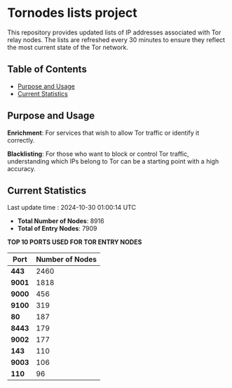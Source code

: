 # Tornodes lists project

This repository provides updated lists of IP addresses associated with Tor relay nodes. The lists are refreshed every 30 minutes to ensure they reflect the most current state of the Tor network.

## Table of Contents

- [Purpose and Usage](#purpose-and-usage)
- [Current Statistics](#current-statistics)


## Purpose and Usage

**Enrichment**: For services that wish to allow Tor traffic or identify it correctly.

**Blacklisting**: For those who want to block or control Tor traffic, understanding which IPs belong to Tor can be a starting point with a high accuracy.

## Current Statistics

Last update time : 2024-10-30 01:00:14 UTC

- **Total Number of Nodes**: 8916
- **Total of Entry Nodes**: 7909

**TOP 10 PORTS USED FOR TOR ENTRY NODES**

| **Port** | **Number of Nodes** |
|------|-----------------|
| **443**   | 2460  |
| **9001**   | 1818  |
| **9000**   | 456  |
| **9100**   | 319  |
| **80**   | 187  |
| **8443**   | 179  |
| **9002**   | 177  |
| **143**   | 110  |
| **9003**   | 106  |
| **110**   | 96  |


